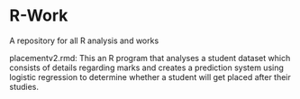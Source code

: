 # R-Work
A repository for all R analysis and works


placementv2.rmd: This an R program that analyses a student dataset which consists of details regarding marks and creates a prediction system using logistic regression to determine whether a student will get placed after their studies.
